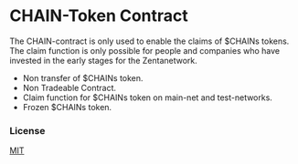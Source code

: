 # CHAIN-Token Contract

The CHAIN-contract is only used to enable the claims of $CHAINs tokens. The claim function is only possible for people and companies who have invested in the early stages for the Zentanetwork.

- Non transfer of $CHAINs token.
- Non Tradeable Contract.
- Claim function for $CHAINs token on main-net and test-networks.
- Frozen $CHAINs token.

### License

[MIT](https://github.com/ZentaChain/CHAIN-Token/blob/main/LICENSE)
